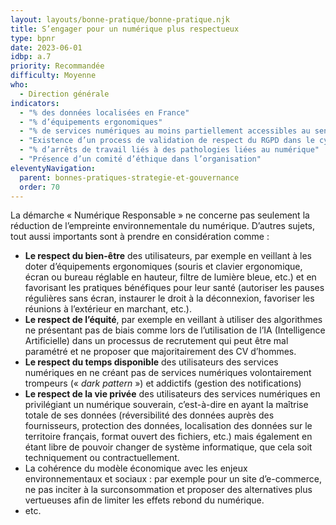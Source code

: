 ```yaml
---
layout: layouts/bonne-pratique/bonne-pratique.njk
title: S’engager pour un numérique plus respectueux
type: bpnr
date: 2023-06-01
idbp: a.7
priority: Recommandée
difficulty: Moyenne
who:
  - Direction générale
indicators:
  - "% des données localisées en France"
  - "% d’équipements ergonomiques"
  - "% de services numériques au moins partiellement accessibles au sens du RGAA"
  - "Existence d’un process de validation de respect du RGPD dans le cycle de conception des services numériques"
  - "% d’arrêts de travail liés à des pathologies liées au numérique"
  - "Présence d’un comité d’éthique dans l’organisation"
eleventyNavigation:
  parent: bonnes-pratiques-strategie-et-gouvernance
  order: 70
---
```


La démarche « Numérique Responsable » ne concerne pas seulement la réduction de l’empreinte environnementale du numérique. D’autres sujets, tout aussi importants sont à prendre en considération comme :

* **Le respect du bien-être** des utilisateurs, par exemple en veillant à les doter d’équipements ergonomiques (souris et clavier ergonomique, écran ou bureau réglable en hauteur, filtre de lumière bleue, etc.) et en favorisant les pratiques bénéfiques pour leur santé (autoriser les pauses régulières sans écran, instaurer le droit à la déconnexion, favoriser les réunions à l’extérieur en marchant, etc.).
* **Le respect de l’équité**, par exemple en veillant à utiliser des algorithmes ne présentant pas de biais comme lors de l’utilisation de l’IA (Intelligence Artificielle) dans un processus de recrutement qui peut être mal paramétré et ne proposer que majoritairement des CV d’hommes.
* **Le respect du temps disponible** des utilisateurs des services numériques en ne créant pas de services numériques volontairement trompeurs (« _dark pattern_ ») et addictifs (gestion des notifications)
* **Le respect de la vie privée** des utilisateurs des services numériques en privilégiant un numérique souverain, c’est-à-dire en ayant la maîtrise totale de ses données (réversibilité des données auprès des fournisseurs, protection des données, localisation des données sur le territoire français, format ouvert des fichiers, etc.) mais également en étant libre de pouvoir changer de système informatique, que cela soit techniquement ou contractuellement.
* La cohérence du modèle économique avec les enjeux environnementaux et sociaux : par exemple pour un site d’e-commerce, ne pas inciter à la surconsommation et proposer des alternatives plus vertueuses afin de limiter les effets rebond du numérique.
* etc.
